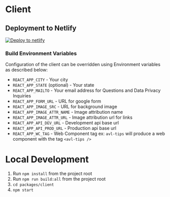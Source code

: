# Client

## Deployment to Netlify

[![Deploy to netlify](https://www.netlify.com/img/deploy/button.svg)](https://app.netlify.com/start/deploy?repository=https://github.com/changelabsio/avl-tips)

### Build Environment Variables

Configuration of the client can be overridden using Environment variables as described below:

* `REACT_APP_CITY` - Your city
* `REACT_APP_STATE` (optional) - Your state
* `REACT_APP_MAILTO` - Your email address for Questions and Data Privacy Inquiries
* `REACT_APP_FORM_URL` - URL for google form
* `REACT_APP_IMAGE_SRC` - URL for background image
* `REACT_APP_IMAGE_ATTR_NAME` - Image attribution name
* `REACT_APP_IMAGE_ATTR_URL` - Image attribution url for links
* `REACT_APP_API_DEV_URL` - Development api base url
* `REACT_APP_API_PROD_URL` - Production api base url
* `REACT_APP_WC_TAG` - Web Component tag ex: `avl-tips` will produce a web component with the tag `<avl-tips />`

# Local Development

1. Run `npm install` from the project root
2. Run `npm run build:all` from the project root
2. `cd packages/client`
3. `npm start`
